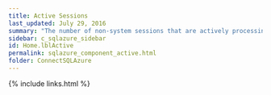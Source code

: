 ```yaml
---
title: Active Sessions
last_updated: July 29, 2016
summary: "The number of non-system sessions that are actively processing SQL or that are waiting on locks (blocked)."
sidebar: c_sqlazure_sidebar
id: Home.lblActive
permalink: sqlazure_component_active.html
folder: ConnectSQLAzure
---
```



{% include links.html %}
